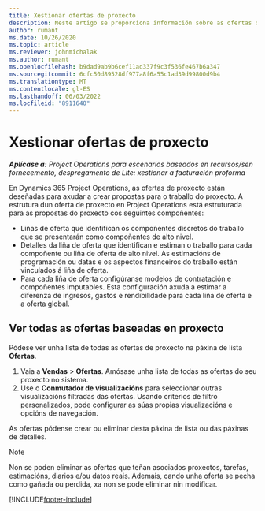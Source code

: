 ```yaml
---
title: Xestionar ofertas de proxecto
description: Neste artigo se proporciona información sobre as ofertas do proxecto.
author: rumant
ms.date: 10/26/2020
ms.topic: article
ms.reviewer: johnmichalak
ms.author: rumant
ms.openlocfilehash: b9dad9ab9b6cef11ad337f9c3f536fe467b6a347
ms.sourcegitcommit: 6cfc50d89528df977a8f6a55c1ad39d99800d9b4
ms.translationtype: MT
ms.contentlocale: gl-ES
ms.lasthandoff: 06/03/2022
ms.locfileid: "8911640"
---
```

# <a name="manage-project-quotes"></a>Xestionar ofertas de proxecto

_**Aplícase a:** Project Operations para escenarios baseados en recursos/sen fornecemento, despregamento de Lite: xestionar a facturación proforma_

En Dynamics 365 Project Operations, as ofertas de proxecto están deseñadas para axudar a crear propostas para o traballo do proxecto. A estrutura dun oferta de proxecto en Project Operations está estruturada para as propostas do proxecto cos seguintes compoñentes:

  - Liñas de oferta que identifican os compoñentes discretos do traballo que se presentarán como compoñentes de alto nivel.
  - Detalles da liña de oferta que identifican e estiman o traballo para cada compoñente ou liña de oferta de alto nivel. As estimacións de programación ou datas e os aspectos financeiros do traballo están vinculados á liña de oferta.
  - Para cada liña de oferta configúranse modelos de contratación e compoñentes imputables. Esta configuración axuda a estimar a diferenza de ingresos, gastos e rendibilidade para cada liña de oferta e a oferta global.

## <a name="view-all-project-based-quotes"></a>Ver todas as ofertas baseadas en proxecto

Pódese ver unha lista de todas as ofertas de proxecto na páxina de lista **Ofertas**. 

1. Vaia a **Vendas** > **Ofertas**. Amósase unha lista de todas as ofertas do seu proxecto no sistema. 
2. Use o **Conmutador de visualizacións** para seleccionar outras visualizacións filtradas das ofertas. Usando criterios de filtro personalizados, pode configurar as súas propias visualizacións e opcións de navegación.

As ofertas pódense crear ou eliminar desta páxina de lista ou das páxinas de detalles.

 > [!NOTE]
 > Non se poden eliminar as ofertas que teñan asociados proxectos, tarefas, estimacións, diarios e/ou datos reais. Ademais, cando unha oferta se pecha como gañada ou perdida, xa non se pode eliminar nin modificar. 


[!INCLUDE[footer-include](../../includes/footer-banner.md)]
